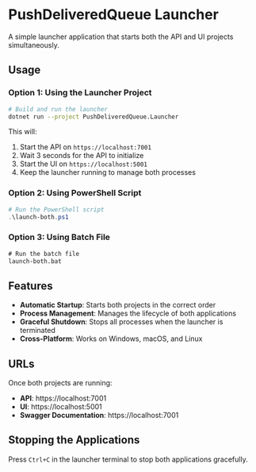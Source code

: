 # PushDeliveredQueue Launcher

A simple launcher application that starts both the API and UI projects simultaneously.

## Usage

### Option 1: Using the Launcher Project

```bash
# Build and run the launcher
dotnet run --project PushDeliveredQueue.Launcher
```

This will:
1. Start the API on `https://localhost:7001`
2. Wait 3 seconds for the API to initialize
3. Start the UI on `https://localhost:5001`
4. Keep the launcher running to manage both processes

### Option 2: Using PowerShell Script

```powershell
# Run the PowerShell script
.\launch-both.ps1
```

### Option 3: Using Batch File

```cmd
# Run the batch file
launch-both.bat
```

## Features

- **Automatic Startup**: Starts both projects in the correct order
- **Process Management**: Manages the lifecycle of both applications
- **Graceful Shutdown**: Stops all processes when the launcher is terminated
- **Cross-Platform**: Works on Windows, macOS, and Linux

## URLs

Once both projects are running:

- **API**: https://localhost:7001
- **UI**: https://localhost:5001
- **Swagger Documentation**: https://localhost:7001

## Stopping the Applications

Press `Ctrl+C` in the launcher terminal to stop both applications gracefully.

